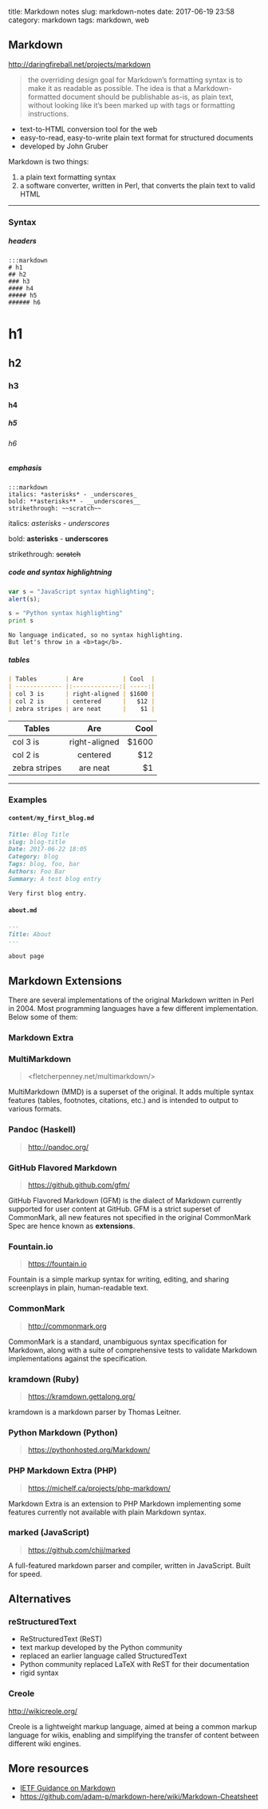title: Markdown notes
slug: markdown-notes
date: 2017-06-19 23:58
category: markdown
tags: markdown, web

## Markdown

<http://daringfireball.net/projects/markdown>

> the overriding design goal for Markdown’s formatting syntax is to make it as readable as possible. The idea is that a Markdown-formatted document should be publishable as-is, as plain text, without looking like it’s been marked up with tags or formatting instructions.

* text-to-HTML conversion tool for the web
* easy-to-read, easy-to-write plain text format for structured documents
* developed by John Gruber

Markdown is two things:

1. a plain text formatting syntax
2. a software converter, written in Perl, that converts the plain text to valid HTML

---

### Syntax

##### headers

    :::markdown
    # h1
    ## h2
    ### h3
    #### h4
    ##### h5
    ###### h6

# h1
## h2
### h3
#### h4
##### h5
###### h6

##### emphasis

    :::markdown
    italics: *asterisks* - _underscores_
    bold: **asterisks** - __underscores__
    strikethrough: ~~scratch~~

italics: *asterisks* - _underscores_

bold: **asterisks** - __underscores__

strikethrough: ~~scratch~~

##### code and syntax highlightning

```javascript
var s = "JavaScript syntax highlighting";
alert(s);
```

```python
s = "Python syntax highlighting"
print s
```

```
No language indicated, so no syntax highlighting.
But let's throw in a <b>tag</b>.
```

##### tables

```markdown
| Tables        | Are           | Cool  |
| ------------- |:-------------:| -----:|
| col 3 is      | right-aligned | $1600 |
| col 2 is      | centered      |   $12 |
| zebra stripes | are neat      |    $1 |
```

| Tables        | Are           | Cool  |
| ------------- |:-------------:| -----:|
| col 3 is      | right-aligned | $1600 |
| col 2 is      | centered      |   $12 |
| zebra stripes | are neat      |    $1 |

***

### Examples

#### `content/my_first_blog.md`
```markdown
Title: Blog Title
slug: blog-title
Date: 2017-06-22 18:05
Category: blog
Tags: blog, foo, bar
Authors: Foo Bar
Summary: A test blog entry

Very first blog entry.
```

#### `about.md`
```markdown
---
Title: About
---

about page
```

## Markdown Extensions

There are several implementations of the original Markdown written in Perl in 2004.
Most programming languages have a few different implementation. Below some of them:

### Markdown Extra



### MultiMarkdown

> <fletcherpenney.net/multimarkdown/>

MultiMarkdown (MMD) is a superset of the original. It adds multiple syntax features (tables, footnotes, citations, etc.) and is intended to output to various formats.

### Pandoc (Haskell)

> <http://pandoc.org/>



### GitHub Flavored Markdown

> <https://github.github.com/gfm/>

GitHub Flavored Markdown (GFM) is the dialect of Markdown currently supported for user content at GitHub. GFM is a strict superset of CommonMark, all new features not specified in the original CommonMark Spec are hence known as **extensions**.

### Fountain.io

> <https://fountain.io>

Fountain is a simple markup syntax for writing, editing, and sharing screenplays in plain, human-readable text.

### CommonMark

> <http://commonmark.org>

CommonMark is a standard, unambiguous syntax specification for Markdown, along with a suite of comprehensive tests to validate Markdown implementations against the specification.


### kramdown (Ruby)

> <https://kramdown.gettalong.org/>

kramdown is a markdown parser by Thomas Leitner.

### Python Markdown (Python)

> <https://pythonhosted.org/Markdown/>

### PHP Markdown Extra (PHP)

> <https://michelf.ca/projects/php-markdown/>

Markdown Extra is an extension to PHP Markdown implementing some features currently not available with plain Markdown syntax.

### marked (JavaScript)

> <https://github.com/chjj/marked>

A full-featured markdown parser and compiler, written in JavaScript. Built for speed.

## Alternatives

### reStructuredText

* ReStructuredText (ReST)
* text markup developed by the Python community
* replaced an earlier language called StructuredText
* Python community replaced LaTeX with ReST for their documentation
* rigid syntax

### Creole

<http://wikicreole.org/>

> <Python community replaced LaTeX with ReST for their documentation>

Creole is a lightweight markup language, aimed at being a common markup language for wikis, enabling and simplifying the transfer of content between different wiki engines.

## More resources
* [IETF Guidance on Markdown](https://tools.ietf.org/html/rfc7764)
* <https://github.com/adam-p/markdown-here/wiki/Markdown-Cheatsheet>
